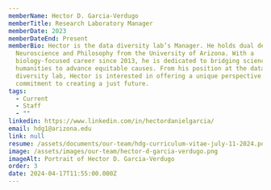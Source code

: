```yaml
---
memberName: Hector D. Garcia-Verdugo
memberTitle: Research Laboratory Manager
memberDate: 2023
memberDateEnd: Present
memberBio: Hector is the data diversity lab’s Manager. He holds dual degrees in
  Neuroscience and Philosophy from the University of Arizona. With a
  biology-focused career since 2013, he is dedicated to bridging science and the
  humanities to advance equitable causes. From his position at the data
  diversity lab, Hector is interested in offering a unique perspective and a
  commitment to creating a just future. 
tags:
  - Current
  - Staff
  - ""
linkedin: https://www.linkedin.com/in/hectordanielgarcia/
email: hdg1@arizona.edu
link: null
resume: /assets/documents/our-team/hdg-curriculum-vitae-july-11-2024.pdf
image: /assets/images/our-team/hector-d-garcia-verdugo.png
imageAlt: Portrait of Hector D. Garcia-Verdugo
order: 3
date: 2024-04-17T11:55:00.000Z
---
```

